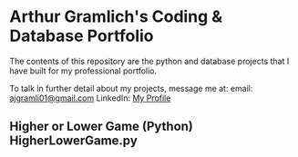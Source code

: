 # Arthur Gramlich's Coding & Database Portfolio
The contents of this repository are the python and database projects that I have built for my professional portfolio. 

To talk in further detail about my projects, message me at: 
email: ajgramli01@gmail.com
LinkedIn: [My Profile](https://www.linkedin.com/in/arthurgramlich/)

## Higher or Lower Game (Python) HigherLowerGame.py
